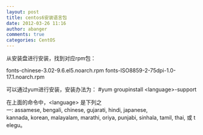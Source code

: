 ```yaml
---
layout: post
title: centos6安装语言包
date: 2012-03-26 11:16
author: abanger
comments: true
categories: CentOS
---
```

从安装盘进行安装，找到对应rpm包：

fonts-chinese-3.02-9.6.el5.noarch.rpm
fonts-ISO8859-2-75dpi-1.0-17.1.noarch.rpm

可以通过yum进行安装，安装办法为：
#yum groupinstall &lt;language&gt;-support

在上面的命令中，&lt;language&gt; 是下列之一: assamese, bengali, chinese, gujarati, hindi, japanese,
kannada, korean, malayalam, marathi, oriya, punjabi, sinhala, tamil, thai, 或 telegu。

